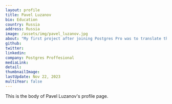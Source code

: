 ```yaml
---
layout: profile
title: Pavel Luzanov
bio: Education
country: Russia
address: Russia
image: /assets/img/pavel_luzanov.jpg
about: "My first project after joining Postgres Pro was to translate the PostgreSQL documentation into Russian. After all, I started translating it even before I joined the company. But it’s one thing to translate a couple of chapters and quite another to translate the entire documentation. In the beginning, we tried different approaches to translation, but things got pretty slow. But then Alexander Lakhin came to the company. He is an incredible person. He translates with amazing speed and quality. Alexander not only translated the entire documentation for 9.4 to completion, he has been updating the documentation for new versions every year since. Now I am sure he is almost done with version 14."
github: 
twitter:
linkedin: 
company: Postgres Proffesional
mediaLink:
detail: 
thumbnailImage:
lastUpdate: Nov 22, 2023
multiYear: false
---
```


This is the body of Pavel Luzanov's profile page.
